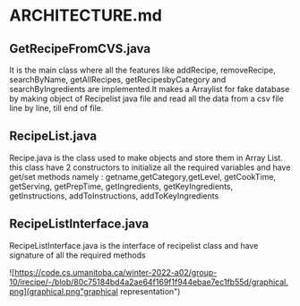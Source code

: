 # ARCHITECTURE.md

## GetRecipeFromCVS.java 
It is the main class where all the features like addRecipe, removeRecipe, searchByName, getAllRecipes, getRecipesbyCategory and searchByIngredients are implemented.It makes a Arraylist for fake database by making object of Recipelist java file  and read all the data from a csv file line by line, till end of file.

## RecipeList.java
Recipe.java is the class used to make objects and store them in Array List. this class have 2 constructors to initialize all the required variables and have get/set methods namely : getname,getCategory,getLevel, getCookTime, getServing, getPrepTime, getIngredients, getKeyIngredients, getInstructions, addToInstructions, addToKeyIngredients

## RecipeListInterface.java
RecipeListInterface.java is the interface of recipelist class and have signature of all the required methods


![https://code.cs.umanitoba.ca/winter-2022-a02/group-10/irecipe/-/blob/80c75184bd4a2ae64f169f1f944ebae7ec1fb55d/graphical.png](graphical.png"graphical representation")
